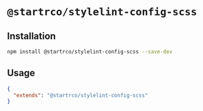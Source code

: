 # `@startrco/stylelint-config-scss`

## Installation

```bash
npm install @startrco/stylelint-config-scss --save-dev
```

## Usage

```json
{
  "extends": "@startrco/stylelint-config-scss"
}
```

